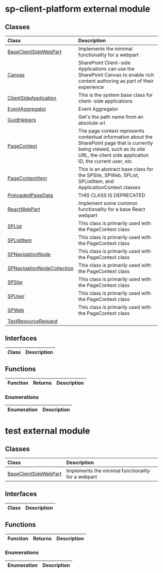 # sp-client-platform external module


## Classes

| Class	   |  Description |
|:-------------|:---------------|
| [BaseClientSideWebPart](baseclientsidewebpart.md)     | Implements the minimal functionality for a webpart |
| [Canvas](canvas.md)     | SharePoint Client-side Applications can use the SharePoint Canvas to enable rich content authoring  as part of their experience |
| [ClientSideApplication](clientsideapplication.md)     | This is the system base class for client-side applications |
| [EventAggregator](eventaggregator.md)     | Event Aggregator |
| [GuidHelpers](guidhelpers.md)     | Get's the path name from an absolute url |
| [PageContext](pagecontext.md)     | The page context represents contextual information about the SharePoint page that  is currently being viewed, such as its site URL, the client side application ID,  the current user, etc |
| [PageContextItem](pagecontextitem.md)     | This is an abstract base class for the SPSite, SPWeb, SPList, SPListItem,  and ApplicationContext classes |
| [PreloadedPageData](preloadedpagedata.md)     | THIS CLASS IS DEPRECATED |
| [ReactWebPart](reactwebpart.md)     | Implement some common functionality for a base React webpart |
| [SPList](splist.md)     | This class is primarily used with the PageContext class |
| [SPListItem](splistitem.md)     | This class is primarily used with the PageContext class |
| [SPNavigationNode](spnavigationnode.md)     | This class is primarily used with the PageContext class |
| [SPNavigationNodeCollection](spnavigationnodecollection.md)     | This class is primarily used with the PageContext class |
| [SPSite](spsite.md)     | This class is primarily used with the PageContext class |
| [SPUser](spuser.md)     | This class is primarily used with the PageContext class |
| [SPWeb](spweb.md)     | This class is primarily used with the PageContext class |
| [TextResourceRequest](textresourcerequest.md)     |  |



## Interfaces

| Class	   |  Description |
|:-------------|:---------------|



## Functions

| Function	   | Returns | Description |
|:-------------|:------|:---------------|


### Enumerations

| Enumeration	   | Description|
|:-----------|:------------|


# test external module


## Classes

| Class	   |  Description |
|:-------------|:---------------|
| [BaseClientSideWebPart](baseclientsidewebpart.md)     | Implements the minimal functionality for a webpart |



## Interfaces

| Class	   |  Description |
|:-------------|:---------------|



## Functions

| Function	   | Returns | Description |
|:-------------|:------|:---------------|


### Enumerations

| Enumeration	   | Description|
|:-----------|:------------|

